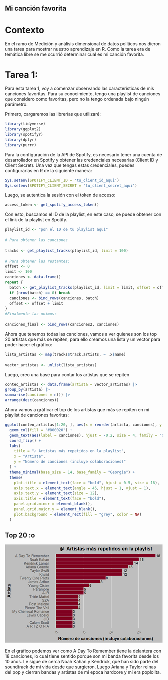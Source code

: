 ## Mi canción favorita

# Contexto

En el ramo de Medición y análisis dimensional de datos políticos nos dieron una tarea para mostrar nuestro aprendizaje en R. Como la tarea era de temática libre se me ocurrió determinar cual es mi canción favorita.

# Tarea 1:

Para esta tarea 1, voy a comenzar observando las características de mis canciones favoritas. Para su conocimiento, tengo una playlist de canciones que considero como favoritas, pero no la tengo ordenada bajo ningún parámetro.

Primero, cargaremos las librerías que utilizaré:

``` r
library(tidyverse)
library(ggplot2)
library(spotifyr)
library(dplyr)
library(purrr)
```

Para la configuración de la API de Spotify, es necesario tener una cuenta de desarrollador en Spotify y obtener las credenciales necesarias (Client ID y Client Secret). Una vez que tengas estas credenciales, puedes configurarlas en R de la siguiente manera:

``` r
Sys.setenv(SPOTIFY_CLIENT_ID = 'tu_client_id_aqui')
Sys.setenv(SPOTIFY_CLIENT_SECRET = 'tu_client_secret_aqui')
```

Luego, se autentica la sesión con el token de acceso:

``` r
access_token <- get_spotify_access_token()
```

Con esto, buscamos el ID de la playlist, en este caso, se puede obtener con el link de la playlist en Spotify.

``` r
playlist_id <- "pon el ID de tu playlist aquí"

# Para obtener las canciones

tracks <- get_playlist_tracks(playlist_id, limit = 100)

# Para obtener las restantes:
offset <- 0
limit <- 100
canciones <- data.frame()
repeat {
  batch <- get_playlist_tracks(playlist_id, limit = limit, offset = offset)
  if (nrow(batch) == 0) break
  canciones <- bind_rows(canciones, batch)
  offset <- offset + limit
}
#Finalmente las unimos:

canciones_final <- bind_rows(canciones2, canciones)
```

Ahora que tenemos todas las canciones, vamos a ver quienes son los top 20 artistas que más se repiten, para ello creamos una lista y un vector para poder hacer el gráfico:

``` r
lista_artistas <- map(tracks$track.artists, ~ .x$name)

vector_artistas <- unlist(lista_artistas)
```

Luego, creo una base para contar los artistas que se repiten

``` r
conteo_artistas <- data.frame(artista = vector_artistas) |> 
group_by(artista) |> 
summarise(canciones = n()) |> 
arrange(desc(canciones))
```

Ahora vamos a gráficar el top  de los artistas que más se repiten en mi playlist de canciones favoritas:

``` r
ggplot(conteo_artistas[1:20, ], aes(x = reorder(artista, canciones), y = canciones)) +
  geom_col(fill = "#800020") +  
  geom_text(aes(label = canciones), hjust = -0.2, size = 4, family = "Georgia") + # etiquetas de cantidad
  coord_flip() +
  labs(
    title = "🎶 Artistas más repetidos en la playlist",
    x = "Artista",
    y = "Número de canciones (incluye colaboraciones)"
  ) +
  theme_minimal(base_size = 14, base_family = "Georgia") +
  theme(
    plot.title = element_text(face = "bold", hjust = 0.5, size = 16),
    axis.text.x = element_text(angle = 45, hjust = 1, vjust = 1),
    axis.text.y = element_text(size = 12),
    axis.title = element_text(face = "bold"),
    panel.grid.minor = element_blank(),
    panel.grid.major.y = element_blank(),
    plot.background = element_rect(fill = "grey", color = NA)
  )
```
## Top 20 :o

![Top 20 artistas](output/Artista+.png)

En el gráfico podemos ver como A Day To Remember tiene la delantera con 18 canciones, lo cual tiene sentido porque son mi banda favorita desde los 10 años. Le sigue de cerca Noah Kahan y Kendrick, que han sido parte del soundtrack de mi vida desde que surgieron. Luego Ariana y Taylor reinas del pop y cierran bandas y artistas de mi epoca hardcore y mi era poplolita.
